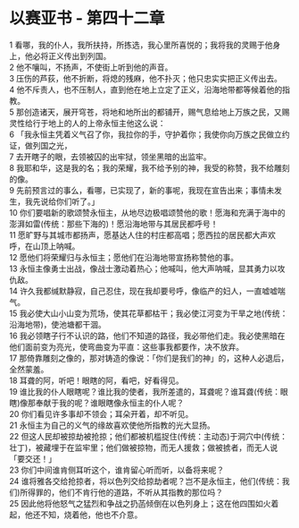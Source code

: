 # 以赛亚书 - 第四十二章
  
 1 看哪，我的仆人，我所扶持，所拣选，我心里所喜悦的；我将我的灵赐于他身上，他必将正义传出到列国。  
 2 他不嚷叫，不扬声，不使街上听到他的声音。  
 3 压伤的芦荻，他不折断，将熄的残麻，他不扑灭；他只忠实实把正义传出去。  
 4 他不斥责人，也不压制人，直到他在地上立定了正义，沿海地带都等候着他的指教。  
 5 那创造诸天，展开穹苍，将地和地所出的都铺开，赐气息给地上万族之民，又赐灵性给行于地上的人的上帝永恒主他这么说：  
 6 「我永恒主凭着义气召了你，我拉你的手，守护着你；我使你向万族之民做立约证，做列国之光，  
 7 去开瞎子的眼，去领被囚的出牢狱，领坐黑暗的出监牢。  
 8 我耶和华，这是我的名；我的荣耀，我不给予别的神，我受的称赞，我不给雕刻的像。  
 9 先前预言过的事么，看哪，已实现了，新的事呢，我现在宣告出来；事情未发生，我先说给你们听了。」  
 10 你们要唱新的歌颂赞永恒主，从地尽边极唱颂赞他的歌！愿海和充满于海中的澎湃如雷(传统：那些下海的)！愿沿海地带与其居民都呼号！  
 11 愿旷野与其城市都扬声，愿基达人住的村庄都高唱；愿西拉的居民都大声欢呼，在山顶上呐喊。  
 12 愿他们将荣耀归与永恒主；愿他们在沿海地带宣扬称赞他的事。  
 13 永恒主像勇士出战，像战士激动着热心；他喊叫，他大声呐喊，显其勇力以攻仇敌。  
 14 许久我都缄默静寂，自己忍住，现在我却要号呼，像临产的妇人，一直嘘嘘喘气。  
 15 我必使大山小山变为荒场，使其花草都枯干；我必使江河变为干旱之地(传统：沿海地带)，使池塘都干涸。  
 16 我必领瞎子行不认识的路，他们不知道的路径，我必带他们走。我必使黑暗在他们面前变为亮光，使弯曲变为平直：这些事我都要作，决不放弃。  
 17 那倚靠雕刻之像的，那对铸造的像说：「你们是我们的神」的，这种人必退后，全然蒙羞。  
 18 耳聋的阿，听吧！眼瞎的阿，看吧，好看得见。  
 19 谁比我的仆人眼瞎呢？谁比我的使者，我所差遣的，耳聋呢？谁耳聋(传统：眼瞎)像那奉献于我的呢？谁眼瞎像永恒主的仆人呢？  
 20 你们看见许多事却不领会；耳朵开着，却不听见。  
 21 永恒主为自己的义气的缘故喜欢使他所指教的光大显扬。  
 22 但这人民却被掠劫被抢掠；他们都被机槛捉住(传统：主动态)于洞穴中(传统：壮丁)，被藏埋于在监牢里；他们做被掠物，而无人援救；做被掳者，而无人说「要交还！」  
 23 你们中间谁肯侧耳听这个，谁肯留心听而听，以备将来呢？  
 24 谁将雅各交给抢掠者，将以色列交给掠劫者呢？岂不是永恒主，他们(传统：我们)所得罪的，他们不肯行他的道路，不听从其指教的那位吗？  
 25 因此他将他怒气之猛烈和争战之扔菡倾倒在以色列身上；这在他四围如火着起，他还不知，烧着他，他也不介意。
